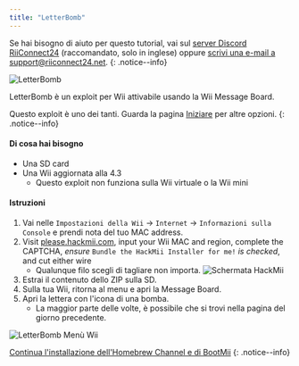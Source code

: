 ```yaml
---
title: "LetterBomb"
---
```


Se hai bisogno di aiuto per questo tutorial, vai sul [server Discord RiiConnect24](https://discord.gg/b4Y7jfD) (raccomandato, solo in inglese) oppure [scrivi una e-mail a support@riiconnect24.net](mailto:support@riiconnect24.net).
{: .notice--info}

![LetterBomb](/images/letterbomb.png)

LetterBomb è un exploit per Wii attivabile usando la Wii Message Board.

Questo exploit è uno dei tanti. Guarda la pagina [Iniziare](/get-started) per altre opzioni.
{: .notice--info}

#### Di cosa hai bisogno
- Una SD card
- Una Wii aggiornata alla 4.3
   - Questo exploit non funziona sulla Wii virtuale o la Wii mini

#### Istruzioni

1. Vai nelle `Impostazioni della Wii` -> `Internet` -> `Informazioni sulla Console` e prendi nota del tuo MAC address.
2. Visit [please.hackmii.com](https://please.hackmii.com), input your Wii MAC and region, complete the CAPTCHA, *ensure* `Bundle the HackMii Installer for me!` *is checked*, and cut either wire
   - Qualunque filo scegli di tagliare non importa. ![Schermata HackMii](/images/Wii/LetterBomb-PC.png)
3. Estrai il contenuto dello ZIP sulla SD.
4. Sulla tua Wii, ritorna al menu e apri la Message Board.
5. Apri la lettera con l'icona di una bomba.
   - La maggior parte delle volte, è possibile che si trovi nella pagina del giorno precedente.

![LetterBomb Menù Wii](/images/Wii/LetterBomb-Wii.png)

[Continua l'installazione dell'Homebrew Channel e di BootMii](hbc)
{: .notice--info}

